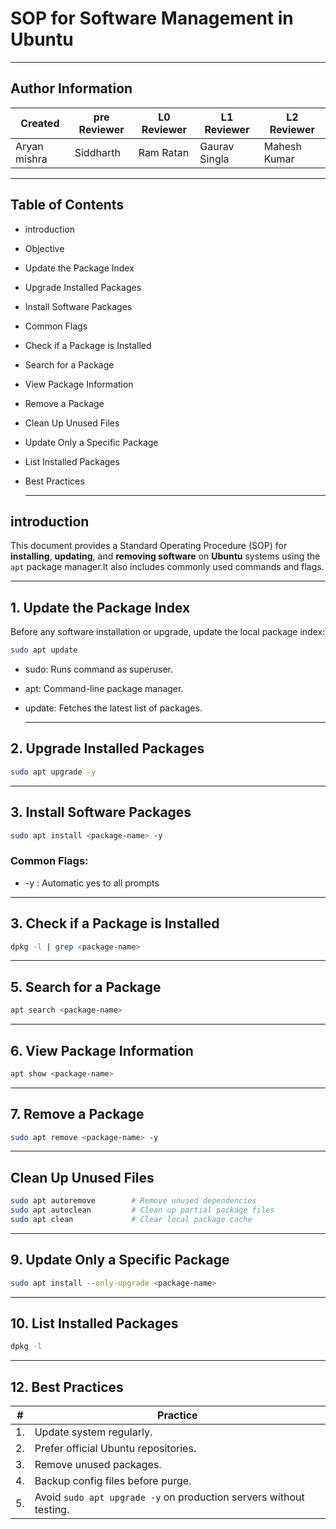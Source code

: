 # SOP for Software Management in Ubuntu

---
## Author Information

| Created | pre Reviewer | L0 Reviewer | L1 Reviewer | L2 Reviewer |
|---------|--------------|-------------|-------------|-------------|
 Aryan mishra | Siddharth | Ram Ratan  | Gaurav Singla | Mahesh Kumar
 
 ---
 ## Table of Contents
   - introduction
   - Objective
   - Update the Package Index
   - Upgrade Installed Packages
   - Install Software Packages
   - Common Flags
   - Check if a Package is Installed
   - Search for a Package
   - View Package Information
   - Remove a Package
   - Clean Up Unused Files
   - Update Only a Specific Package
   - List Installed Packages
   - Best Practices

     ---
    
 ## introduction
This document provides a Standard Operating Procedure (SOP) for **installing**, **updating**, and **removing software** on **Ubuntu** systems using the `apt` package manager.It also includes commonly used commands and flags.


---

## 1. Update the Package Index

Before any software installation or upgrade, update the local package index:

```bash
sudo apt update
```
- sudo: Runs command as superuser.

- apt: Command-line package manager.

- update: Fetches the latest list of packages.

  ---
## 2. Upgrade Installed Packages
```bash
sudo apt upgrade -y
```
---
## 3. Install Software Packages
```bash
sudo apt install <package-name> -y
```
### Common Flags:

- -y :  Automatic yes to all prompts

 ---
## 3. Check if a Package is Installed
```bash
dpkg -l | grep <package-name>
```
---
 
 ## 5. Search for a Package
 ```bash
apt search <package-name>
```
---
##  6. View Package Information
```bash
apt show <package-name>
```
---
##  7. Remove a Package
```bash
sudo apt remove <package-name> -y
```
---
## Clean Up Unused Files
```bash
sudo apt autoremove        # Remove unused dependencies
sudo apt autoclean         # Clean up partial package files
sudo apt clean             # Clear local package cache
```
---
## 9. Update Only a Specific Package
```bash
sudo apt install --only-upgrade <package-name>
```
---
## 10. List Installed Packages
```bash
dpkg -l
```
---

## 12. Best Practices

| #   | Practice                                                                 |
|-----|--------------------------------------------------------------------------|
| 1.  | Update system regularly.                                                 |
| 2.  | Prefer official Ubuntu repositories.                                     |
| 3.  | Remove unused packages.                                                  |
| 4.  | Backup config files before purge.                                        |
| 5.  | Avoid `sudo apt upgrade -y` on production servers without testing.       |
